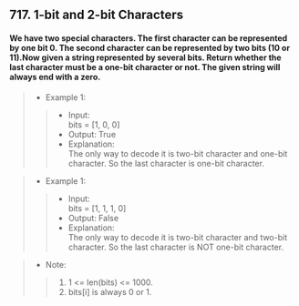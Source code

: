 ## 717. 1-bit and 2-bit Characters
#### We have two special characters. The first character can be represented by one bit 0. The second character can be represented by two bits (10 or 11).Now given a string represented by several bits. Return whether the last character must be a one-bit character or not. The given string will always end with a zero.  
>* Example 1:
>>* Input:  
bits = [1, 0, 0]  
>>* Output: True  
>>* Explanation:  
The only way to decode it is two-bit character and one-bit character. So the last character is one-bit character.

>* Example 1:
>>* Input:  
bits = [1, 1, 1, 0] 
>>* Output: False
>>* Explanation:  
The only way to decode it is two-bit character and two-bit character. So the last character is NOT one-bit character.

>* Note:
>>1. 1 <= len(bits) <= 1000.
>>2. bits[i] is always 0 or 1.
